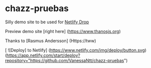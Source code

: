 # chazz-pruebas

Silly demo site to be used for [Netlify Drop](https://app.netlify.com/drop)

Preview demo site [right here] (https://www.thanosjs.org)

Thanks to [Rasmus Andersson] (Https://tww)

[ ![Deploy] to  Netlify] (https://www.netlify.com/img/deploy/button.svg)
(https://app.netlify.com/start/deploy?repository="https://github.com/VanessaNtt/chazz-pruebas")